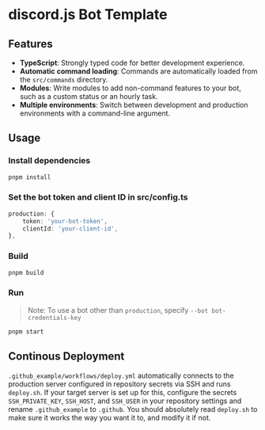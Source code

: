 # discord.js Bot Template

## Features

-   **TypeScript**: Strongly typed code for better development experience.
-   **Automatic command loading**: Commands are automatically loaded from the `src/commands` directory.
-   **Modules**: Write modules to add non-command features to your bot, such as a custom status or an hourly task.
-   **Multiple environments**: Switch between development and production environments with a command-line argument.

## Usage

### Install dependencies

```bash
pnpm install
```

### Set the bot token and client ID in src/config.ts

```typescript
production: {
    token: 'your-bot-token',
    clientId: 'your-client-id',
},
```

### Build

```bash
pnpm build
```

### Run

> Note: To use a bot other than `production`, specify `--bot bot-credentials-key`

```bash
pnpm start
```

## Continous Deployment

`.github_example/workflows/deploy.yml` automatically connects to the production server configured in repository secrets via SSH and runs `deploy.sh`. If your target server is set up for this, configure the secrets `SSH_PRIVATE_KEY`, `SSH_HOST`, and `SSH_USER` in your repository settings and rename `.github_example` to `.github`. You should absolutely read `deploy.sh` to make sure it works the way you want it to, and modify it if not.
